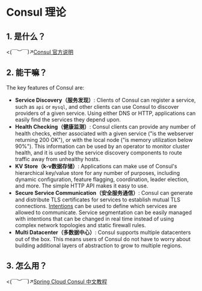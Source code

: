 # Consul 理论

## 1. 是什么？

<(￣︶￣)↗[Consul 官方说明](https://www.consul.io/docs/intro)

## 2. 能干嘛？

The key features of Consul are:

-   **Service Discovery（服务发现）**: Clients of Consul can register a service, such as `api` or `mysql`, and other clients can use Consul to discover providers of a given service. Using either DNS or HTTP, applications can easily find the services they depend upon.
-   **Health Checking（健康监测）**: Consul clients can provide any number of health checks, either associated with a given service ("is the webserver returning 200 OK"), or with the local node ("is memory utilization below 90%"). This information can be used by an operator to monitor cluster health, and it is used by the service discovery components to route traffic away from unhealthy hosts.
-   **KV Store（k-v数据存储）**: Applications can make use of Consul's hierarchical key/value store for any number of purposes, including dynamic configuration, feature flagging, coordination, leader election, and more. The simple HTTP API makes it easy to use.
-   **Secure Service Communication（安全服务通信）**: Consul can generate and distribute TLS certificates for services to establish mutual TLS connections. [Intentions](https://www.consul.io/docs/connect/intentions) can be used to define which services are allowed to communicate. Service segmentation can be easily managed with intentions that can be changed in real time instead of using complex network topologies and static firewall rules.
-   **Multi Datacenter（多数据中心）**: Consul supports multiple datacenters out of the box. This means users of Consul do not have to worry about building additional layers of abstraction to grow to multiple regions.

## 3. 怎么用？

<(￣︶￣)↗[Spring Cloud Consul 中文教程](https://www.springcloud.cc/spring-cloud-consul.html)